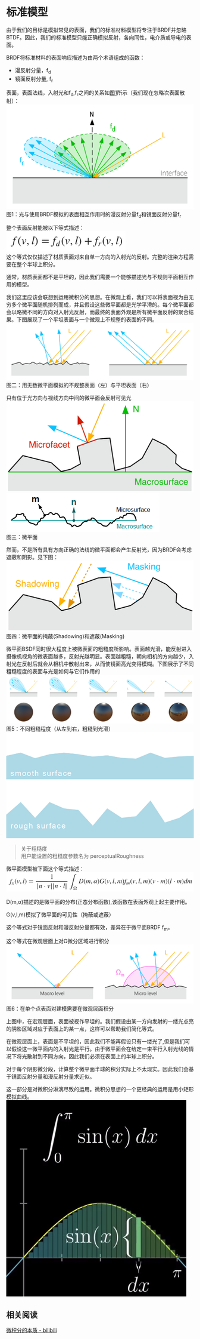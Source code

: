 # 标准模型
由于我们的目标是模拟常见的表面，我们的标准材料模型将专注于BRDF并忽略BTDF。因此，我们的标准模型只能正确模拟反射，各向同性，电介质或导电的表面。

BRDF将标准材料的表面响应描述为由两个术语组成的函数：
- 漫反射分量，f<sub>d</sub>
- 镜面反射分量, f<sub>r</sub>

表面，表面法线，入射光和f<sub>d</sub>,f<sub>r</sub>之间的关系如[图1](figure_1)所示（我们现在忽略次表面散射）：
![figure_1](../../assets/material/4.1/diagram_fr_fd.png)
图1：光与使用BRDF模拟的表面相互作用时的漫反射分量f<sub>d</sub>和镜面反射分量f<sub>r</sub>

整个表面反射能被以下等式描述：  
![fd_fr](../../assets/material/4.1/formula/fd_fr.png)  
这个等式仅仅描述了材质表面对来自单一方向的入射光的反射。完整的渲染方程需要在整个半球上积分。

通常，材质表面都不是平坦的，因此我们需要一个能够描述光与不规则平面相互作用的模型。

我们这里应该会联想到运用微积分的思想。在微观上看，我们可以将表面视为由无穷多个微平面随机排列而成，并且假设这些微平面都是光学平滑的。每个微平面都会以略微不同的方向对入射光反射，而最终的表面外观是所有微平面反射的聚合结果。下图展现了一个平坦表面与一个微观上不规整的表面的不同。
![diagram_microfacet](../../assets/material/4.1/diagram_microfacet.png)  
图二：用无数微平面模拟的不规整表面（左）与平坦表面（右）

只有位于光方向与视线方向中间的微平面会反射可见光
![diagram_macrosurface](../../assets/material/4.1/diagram_macrosurface.png)  
![diagram_macrosurface2](../../assets/material/4.1/diagram_macrosurface2.png)  
图三：微平面

然而，不是所有具有方向正确的法线的微平面都会产生反射光，因为BRDF会考虑遮蔽和阴影。见下图：
![diagram_shadowing_masking](../../assets/material/4.1/diagram_shadowing_masking.png) 
图四：微平面的掩蔽(Shadowing)和遮蔽(Masking)

微平面BSDF同时很大程度上被微表面的粗糙度所影响。表面越光滑，能反射进入摄像机视角的微表面越多，反射光越明显。表面越粗糙，朝向相机的方向越少，入射光在反射后就会从相机中散射出来，从而使镜面高光变得模糊。下图展示了不同粗糙程度的表面与光是如何与它们作用的
![diagram_roughness](../../assets/material/4.1/diagram_roughness.png) 
图5：不同粗糙程度（从左到右，粗糙到光滑）
![rough_smooth](../../assets/material/4.1/rough_smooth.png) 

> 关于粗糙度  
> 用户能设置的粗糙度参数名为 perceptualRoughness

微平面模型被下面这个等式描述：
![microfacet](../../assets/material/4.1/formula/microfacet.png) 


D(m,α)描述的是微平面的分布(正态分布函数),该函数在表面外观上起主要作用。

G(v,l,m)模拟了微平面的可见性（掩蔽或遮蔽）

这个等式对于镜面反射和漫反射分量都有效，差异在于微平面BRDF f<sub>m</sub>。

这个等式在微观层面上对Ω微分区域进行积分
![diagram_micro_vs_macro](../../assets/material/4.1/diagram_micro_vs_macro.png) 
图6：在单个点表面对建模需要在微观层面积分

上图中，在宏观层面，表面被视作平坦的。我们假设由某一方向发射的一缕光点亮的阴影区域对应于表面上的某一点，这样可以帮助我们简化等式。

在微观层面上，表面是不平坦的，因此我们不能再假设只有一缕光了,但是我们可以假设这一微平面内的入射光是平行。由于微平面会在给定一束平行入射光线的情况下将光散射到不同方向，因此我们必须在表面上的半球上积分。

对于每个阴影微分段，计算整个微平面半球的积分实际上不太现实。因此我们会基于镜面反射分量和漫反射分量求近似。

这一部分是对微积分淋漓尽致的运用。微积分思想的一个更经典的运用是用小矩形模拟曲线。
![calculus](../../assets/material/4.1/calculus.png) 

## 相关阅读
[微积分的本质 - bilibili](https://www.bilibili.com/video/av24325548/?p=8)
